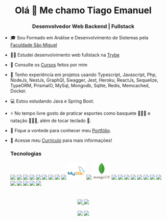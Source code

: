 <h1 align="center">Olá 👋 Me chamo Tiago Emanuel</h1>
<h3 align="center">Desenvolvedor Web Backend | Fullstack</h3>

- 🎓 Sou Formado em Análise e Desenvolvimento de Sistemas pela <a href="https://www.unisaomiguel.edu.br/ead/analise-e-desenvolvimento-de-sistemas/">Faculdade São Miguel</a></p> 
- 👨‍💻 Estudei desenvolvimento web fullstack na <a href="https://www.betrybe.com/">Trybe</a></p>
- 📑 Consulte os <a href="https://v2.credential.net/profile/tiagoemanueldonascimento981866/wallet#gs.belygj">Cursos</a> feitos por mim</p>
- 🔭 Tenho experiência em projetos usando Typescript, Javascript, Php, NodeJs, NestJs, GraphQl, Swagger, Jest, Heroku, ReactJs, Sequelize, TypeORM, PrismaIO, MySql, Mongodb, Sqlite, Redis, Memcached, Docker.
- 💻 Estou estudando Java e Spring Boot.
- ⚡ No tempo livre gosto de praticar esportes como basquete ⛹🏽‍♂️ e natação 🏊🏽‍♂️, além de tocar teclado 🎹.
- 🎯 Fique a vontede para conhecer meu <a href="https://tiago-portifolio.vercel.app" target="_blank">Portfólio</a>.</p>
- 📝 Acesse meu <a href="https://gitconnected.com/tiagoemanuel8/resume" target="_blank">Curriculo</a> para mais informações!


  <h3> Tecnologias </h3>
    <span>
       <img src="https://user-images.githubusercontent.com/72472530/148571842-95392985-d568-4769-be6f-4d33f0395ed1.png" width="50"> <!-- Js -->
       <img src="https://user-images.githubusercontent.com/72472530/148567091-e8c78389-b80d-49de-bec7-ce0f51a7b748.png" width="50"> <!-- Ts -->
       <img src="https://github.com/TiagoEmanuel8/TiagoEmanuel8/assets/72472530/1ecf713b-d878-4900-bab6-90d6146858fb" width="50"> <!-- Python -->
       <img src="https://github.com/TiagoEmanuel8/TiagoEmanuel8/assets/72472530/e08d43e0-6b7e-43e1-b6ff-f1b9ca0de4e4" width="40"> <!-- Java -->
       <img src="https://user-images.githubusercontent.com/72472530/148571143-92fc29d7-f601-428f-b84c-c46ba0671ea0.png" width="50"> <!-- Node -->
       <img src="https://user-images.githubusercontent.com/72472530/167022128-30630ab1-3055-4c25-9f21-b6e56a8086de.svg" width="50"> <!-- Nest -->
       <img src="https://user-images.githubusercontent.com/72472530/167021811-7073e688-87d2-40b1-8387-8daf9c9294ba.png" width="50"> <!-- Prisma -->
       <img src="https://user-images.githubusercontent.com/72472530/167022049-70706048-848b-44b8-b370-11be1b41ef09.png" width="50"> <!-- TypeORM -->
       <img src="https://user-images.githubusercontent.com/72472530/148570702-d6172a21-73f7-4cb9-abeb-6bc72ec52416.png" width="50"> <!-- Sequelize -->
       <img src="https://raw.githubusercontent.com/devicons/devicon/master/icons/mysql/mysql-original-wordmark.svg" width="55"> <!-- Mysql -->
       <img src="https://user-images.githubusercontent.com/72472530/148569749-fdae3d11-6da5-4211-84bd-0ca491da481c.png" width="50"> <!-- SQLite -->
       <img src="https://raw.githubusercontent.com/devicons/devicon/master/icons/mongodb/mongodb-original-wordmark.svg" width="55"> <!-- MongoDB -->
       <img src="https://user-images.githubusercontent.com/72472530/148569578-f3447263-1b32-4c9a-ae35-1125fc9efd2f.png" width="50"> <!-- GraphQL -->
       <img src="https://user-images.githubusercontent.com/72472530/167022524-3653ae84-7f10-40e2-a49e-6a15357603fa.png" width="50"> <!-- Swagger -->
       <img src="https://user-images.githubusercontent.com/72472530/148568216-ee0d2e0a-bfe6-4be1-91ba-f26a3743864e.png" width="50"> <!-- Jest -->
       <img src="https://user-images.githubusercontent.com/72472530/148569341-3e0b36ba-9824-4abc-9c01-fabf02911612.png" width="50"> <!-- Heroku -->
       <img src="https://user-images.githubusercontent.com/72472530/148570343-5ffc29c4-bfac-4d96-bc9a-fae306197881.png" width="50"> <!-- Docker -->
       <img src="https://user-images.githubusercontent.com/72472530/167022385-4c7acc01-9498-4c63-af2f-67ec50d8b9ca.png" width="50"> <!-- Memcached -->
       <img src="https://user-images.githubusercontent.com/72472530/167022245-59d9893e-259d-4070-90fe-658e7904f000.png" width="50"> <!-- Redis -->
       <img src="https://user-images.githubusercontent.com/72472530/148571387-412a84b1-8665-4464-8d96-e5c29e1af68b.png" width="50"> <!-- Html -->
       <img src="https://user-images.githubusercontent.com/72472530/148571568-eed98342-f3d4-48d7-82a7-58b17e7ecc58.png" width="50"> <!-- Css -->
       <img src="https://user-images.githubusercontent.com/72472530/148571981-08f0e16a-dfa4-4057-8a71-470cd96e36cb.png" width="50"> <!-- React -->
       <img src="https://user-images.githubusercontent.com/72472530/148567934-9786664b-1cfd-4aea-87e1-9f6aede1d8b7.png" width="50"> <!-- Redux -->
       <img src="https://user-images.githubusercontent.com/72472530/148570494-7a8a5bdc-5ca7-4e21-be5c-15188addb5a3.png" width="50"> <!-- Git -->
       <img src="https://user-images.githubusercontent.com/72472530/148572618-04f10799-6c70-4b95-a859-2d81871ebd5e.png" width="50"> <!-- Linux -->
    </span>
</div>

#

<div align="center">
  <a href="https://github.com/TiagoEmanuel8">
  <img height="200em" src="https://github-readme-stats.vercel.app/api?username=TiagoEmanuel8&show_icons=true&theme=tokyonight&include_all_commits=true&count_private=true"/>
  <img height="200em" src="https://github-readme-stats.vercel.app/api/top-langs/?username=TiagoEmanuel8&exclude_repo=trybe-exercises,nbb-presentation,nodejs-concepts,github-readme-stats,trybewallet,recipes-app,exercise-sequelize-associations,tiago.portifolio,sac-easy-chat,Awesome-Profile-README-templates,alurakut&langs_count=8&layout=compact&langs_count=10&theme=tokyonight"/>
</div>
 <div><br>
   
  <div align="center">
   <a href="https://www.linkedin.com/in/tiagoemanuel/" target="_blank"><img src="https://img.shields.io/badge/-LinkedIn-%230077B5?style=for-the-badge&logo=linkedin&logoColor=white" target="_blank"></a> 
  <a href = "mailto:tiago.emanuel.n@gmail.com"><img src="https://img.shields.io/badge/-Gmail-%23333?style=for-the-badge&logo=gmail&logoColor=white" target="_blank"></a>
     
<div align="center">
